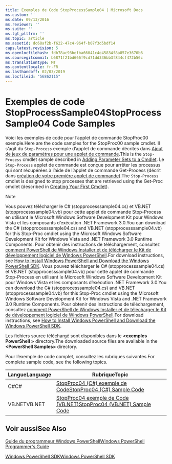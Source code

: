 ```yaml
---
title: Exemples de Code StopProcessSample04 | Microsoft Docs
ms.custom: ''
ms.date: 09/13/2016
ms.reviewer: ''
ms.suite: ''
ms.tgt_pltfrm: ''
ms.topic: article
ms.assetid: dc68af2b-f622-47c4-964f-b07f3d5bdf14
caps.latest.revision: 5
ms.openlocfilehash: fdb78ac93befba66041c4e45834f8a857e3670b6
ms.sourcegitcommit: b6871f21bd666f9cd71dd336bb3f844cf472b56c
ms.translationtype: MT
ms.contentlocale: fr-FR
ms.lasthandoff: 02/03/2019
ms.locfileid: "56862115"
---
```

# <a name="stopprocesssample04-code-samples"></a><span data-ttu-id="ebc83-102">Exemples de code StopProcessSample04</span><span class="sxs-lookup"><span data-stu-id="ebc83-102">StopProcessSample04 Code Samples</span></span>

<span data-ttu-id="ebc83-103">Voici les exemples de code pour l’applet de commande StopProc00 exemple.</span><span class="sxs-lookup"><span data-stu-id="ebc83-103">Here are the code samples for the StopProc00 sample cmdlet.</span></span> <span data-ttu-id="ebc83-104">Il s’agit du `Stop-Process` exemple d’applet de commande décrites dans [Ajout de jeux de paramètres pour une applet de commande](../cmdlet/adding-parameter-sets-to-a-cmdlet.md).</span><span class="sxs-lookup"><span data-stu-id="ebc83-104">This is the `Stop-Process` cmdlet sample described in [Adding Parameter Sets to a Cmdlet](../cmdlet/adding-parameter-sets-to-a-cmdlet.md).</span></span> <span data-ttu-id="ebc83-105">Le `Stop-Process` applet de commande est conçue pour arrêter les processus qui sont récupérées à l’aide de l’applet de commande Get-Process (décrit dans [création de votre première applet de commande](../cmdlet/creating-a-cmdlet-without-parameters.md)).</span><span class="sxs-lookup"><span data-stu-id="ebc83-105">The `Stop-Process` cmdlet is designed to stop processes that are retrieved using the Get-Proc cmdlet (described in [Creating Your First Cmdlet](../cmdlet/creating-a-cmdlet-without-parameters.md)).</span></span>

> [!NOTE]
> <span data-ttu-id="ebc83-106">Vous pouvez télécharger le C# (stopprocesssample04.cs) et VB.NET (stopprocesssample04.vb) pour cette applet de commande Stop-Process en utilisant le Microsoft Windows Software Development Kit pour Windows Vista et les composants d’exécution .NET Framework 3.0.</span><span class="sxs-lookup"><span data-stu-id="ebc83-106">You can download the C# (stopprocesssample04.cs) and VB.NET (stopprocesssample04.vb) for this Stop-Proc cmdlet using the Microsoft Windows Software Development Kit for Windows Vista and .NET Framework 3.0 Runtime Components.</span></span> <span data-ttu-id="ebc83-107">Pour obtenir des instructions de téléchargement, consultez [comment PowerShell de Windows Installer et de télécharger le Kit de développement logiciel de Windows PowerShell](/powershell/developer/installing-the-windows-powershell-sdk).</span><span class="sxs-lookup"><span data-stu-id="ebc83-107">For download instructions, see [How to Install Windows PowerShell and Download the Windows PowerShell SDK](/powershell/developer/installing-the-windows-powershell-sdk).</span></span>
> <span data-ttu-id="ebc83-108">Vous pouvez télécharger le C# (stopprocesssample04.cs) et VB.NET (stopprocesssample04.vb) pour cette applet de commande Stop-Process en utilisant le Microsoft Windows Software Development Kit pour Windows Vista et les composants d’exécution .NET Framework 3.0.</span><span class="sxs-lookup"><span data-stu-id="ebc83-108">You can download the C# (stopprocesssample04.cs) and VB.NET (stopprocesssample04.vb) for this Stop-Proc cmdlet using the Microsoft Windows Software Development Kit for Windows Vista and .NET Framework 3.0 Runtime Components.</span></span> <span data-ttu-id="ebc83-109">Pour obtenir des instructions de téléchargement, consultez [comment PowerShell de Windows Installer et de télécharger le Kit de développement logiciel de Windows PowerShell](/powershell/developer/installing-the-windows-powershell-sdk).</span><span class="sxs-lookup"><span data-stu-id="ebc83-109">For download instructions, see [How to Install Windows PowerShell and Download the Windows PowerShell SDK](/powershell/developer/installing-the-windows-powershell-sdk).</span></span>
>
> <span data-ttu-id="ebc83-110">Les fichiers source téléchargé sont disponibles dans le  **\<exemples PowerShell >** directory.</span><span class="sxs-lookup"><span data-stu-id="ebc83-110">The downloaded source files are available in the **\<PowerShell Samples>** directory.</span></span>

<span data-ttu-id="ebc83-111">Pour l’exemple de code complet, consultez les rubriques suivantes.</span><span class="sxs-lookup"><span data-stu-id="ebc83-111">For complete sample code, see the following topics.</span></span>

|<span data-ttu-id="ebc83-112">Langue</span><span class="sxs-lookup"><span data-stu-id="ebc83-112">Language</span></span>|<span data-ttu-id="ebc83-113">Rubrique</span><span class="sxs-lookup"><span data-stu-id="ebc83-113">Topic</span></span>|
|--------------|-----------|
|<span data-ttu-id="ebc83-114">C#</span><span class="sxs-lookup"><span data-stu-id="ebc83-114">C#</span></span>|[<span data-ttu-id="ebc83-115">StopProc04 (C#) exemple de Code</span><span class="sxs-lookup"><span data-stu-id="ebc83-115">StopProc04 (C#) Sample Code</span></span>](./stopprocesssample04-csharp-sample-code.md)|
|<span data-ttu-id="ebc83-116">VB.NET</span><span class="sxs-lookup"><span data-stu-id="ebc83-116">VB.NET</span></span>|[<span data-ttu-id="ebc83-117">StopProc04 exemple de Code (VB.NET)</span><span class="sxs-lookup"><span data-stu-id="ebc83-117">StopProc04 (VB.NET) Sample Code</span></span>](./stopprocesssample04-vb-net-sample-code.md)|

## <a name="see-also"></a><span data-ttu-id="ebc83-118">Voir aussi</span><span class="sxs-lookup"><span data-stu-id="ebc83-118">See Also</span></span>

[<span data-ttu-id="ebc83-119">Guide du programmeur Windows PowerShell</span><span class="sxs-lookup"><span data-stu-id="ebc83-119">Windows PowerShell Programmer's Guide</span></span>](./windows-powershell-programmer-s-guide.md)

[<span data-ttu-id="ebc83-120">Windows PowerShell SDK</span><span class="sxs-lookup"><span data-stu-id="ebc83-120">Windows PowerShell SDK</span></span>](../windows-powershell-reference.md)